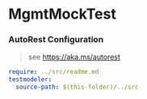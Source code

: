 # MgmtMockTest

### AutoRest Configuration
> see https://aka.ms/autorest

``` yaml
require: ../src/readme.md
testmodeler: 
  source-path: $(this-folder)/../src
```
